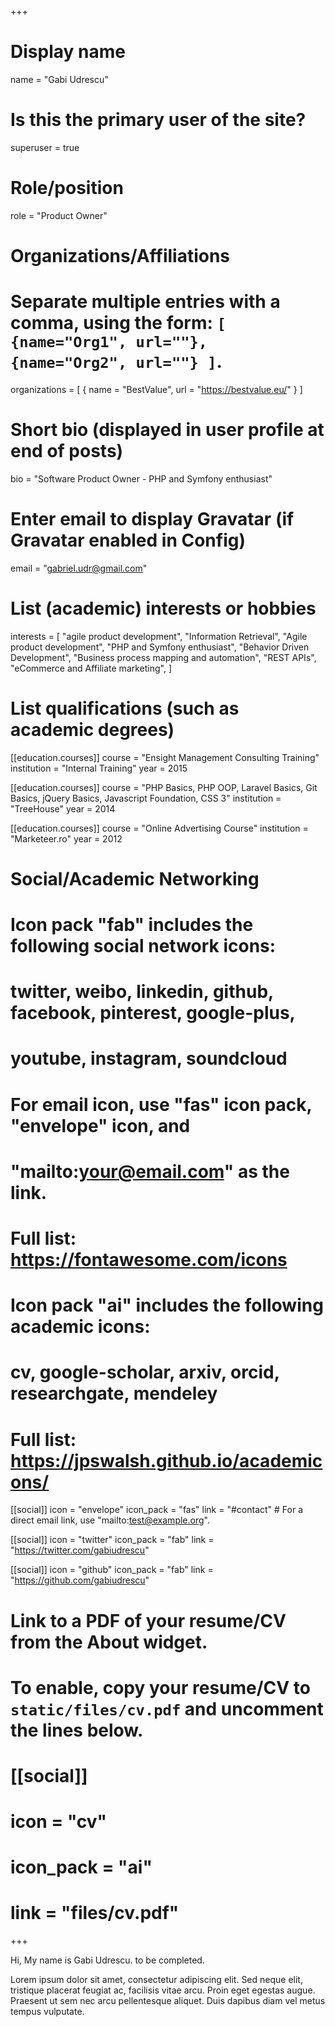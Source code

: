 +++
# Display name
name = "Gabi Udrescu"

# Is this the primary user of the site?
superuser = true

# Role/position
role = "Product Owner"

# Organizations/Affiliations
#   Separate multiple entries with a comma, using the form: `[ {name="Org1", url=""}, {name="Org2", url=""} ]`.
organizations = [ { name = "BestValue", url = "https://bestvalue.eu/" } ]

# Short bio (displayed in user profile at end of posts)
bio = "Software Product Owner - PHP and Symfony enthusiast"

# Enter email to display Gravatar (if Gravatar enabled in Config)
email = "gabriel.udr@gmail.com"

# List (academic) interests or hobbies
interests = [
  "agile product development",
  "Information Retrieval",
  "Agile product development",
  "PHP and Symfony enthusiast",
  "Behavior Driven Development",
  "Business process mapping and automation",
  "REST APIs",
  "eCommerce and Affiliate marketing",
]

# List qualifications (such as academic degrees)
[[education.courses]]
  course = "Ensight Management Consulting Training"
  institution = "Internal Training"
  year = 2015

[[education.courses]]
  course = "PHP Basics, PHP OOP, Laravel Basics, Git Basics, jQuery Basics, Javascript Foundation, CSS 3"
  institution = "TreeHouse"
  year = 2014

[[education.courses]]
  course = "Online Advertising Course"
  institution = "Marketeer.ro"
  year = 2012

# Social/Academic Networking
#
# Icon pack "fab" includes the following social network icons:
#
#   twitter, weibo, linkedin, github, facebook, pinterest, google-plus,
#   youtube, instagram, soundcloud
#
#   For email icon, use "fas" icon pack, "envelope" icon, and
#   "mailto:your@email.com" as the link.
#
#   Full list: https://fontawesome.com/icons
#
# Icon pack "ai" includes the following academic icons:
#
#   cv, google-scholar, arxiv, orcid, researchgate, mendeley
#
#   Full list: https://jpswalsh.github.io/academicons/

[[social]]
  icon = "envelope"
  icon_pack = "fas"
  link = "#contact"  # For a direct email link, use "mailto:test@example.org".

[[social]]
  icon = "twitter"
  icon_pack = "fab"
  link = "https://twitter.com/gabiudrescu"

[[social]]
  icon = "github"
  icon_pack = "fab"
  link = "https://github.com/gabiudrescu"

# Link to a PDF of your resume/CV from the About widget.
# To enable, copy your resume/CV to `static/files/cv.pdf` and uncomment the lines below.
# [[social]]
#   icon = "cv"
#   icon_pack = "ai"
#   link = "files/cv.pdf"

+++

Hi, My name is Gabi Udrescu. to be completed.

Lorem ipsum dolor sit amet, consectetur adipiscing elit. Sed neque elit, tristique placerat feugiat ac, facilisis vitae arcu. Proin eget egestas augue. Praesent ut sem nec arcu pellentesque aliquet. Duis dapibus diam vel metus tempus vulputate. 
